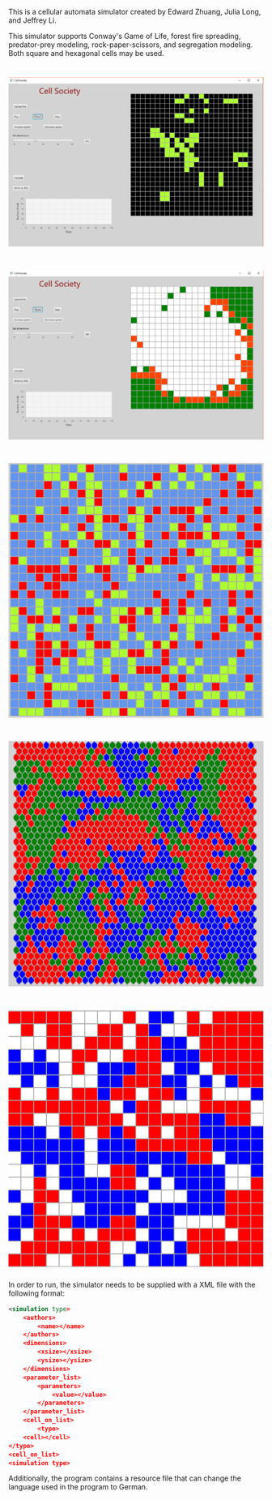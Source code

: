
This is a cellular automata simulator created by Edward Zhuang, Julia Long, and Jeffrey Li.

This simulator supports Conway's Game of Life, forest fire spreading, predator-prey modeling, rock-paper-scissors, and segregation modeling. Both square and hexagonal cells may be used. 

# ![Game of Life](data/gameoflife.PNG)

# ![Forest Fire](data/fire.PNG)

# ![Predator-Prey (WaTor)](data/wator.PNG)

# ![Rock-Paper-Scissors](data/rps.PNG)

# ![Segregation Model](data/segregation.PNG)

In order to run, the simulator needs to be supplied with a XML file with the following format:
```xml
<simulation type>
	<authors>
		<name></name>
	</authors>
	<dimensions>
		<xsize></xsize>
		<ysize></ysize>
	</dimensions>
	<parameter_list>
		<parameters>
			<value></value>
		</parameters>
	</parameter_list>
	<cell_on_list>
		<type>
	<cell></cell>
</type>	
<cell_on_list>
<simulation type>
```


Additionally, the program contains a resource file that can change the language used in the program to German.



